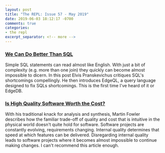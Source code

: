 ```yaml
---
layout: post
title: "The REPL: Issue 57 - May 2019"
date: 2019-06-03 18:12:17 -0700
comments: true
categories:
- the repl
excerpt_separator: <!-- more -->
---
```


### [We Can Do Better Than SQL][sql]

Simple SQL statements can read almost like English. With just a bit of complexity (e.g. more than one join) they quickly can become almost impossible to dicern. In this post Elvis Pranskevichus critiques SQL's shortcomings compellingly. He then introduces EdgeQL, a query language designed to fix SQLs shortcomings. This is the first time I've heard of it or EdgeDB.

### [Is High Quality Software Worth the Cost?][fowler]

With his traditional knack for analysis and synthesis, Martin Fowler describes how the familiar trade-off of quality and cost that is intuitive in the physical world doesn't quite hold for software. Software projects are constantly evolving, requirements changing. Internal quality determines that speed at which features can be delivered. Disregarding internal quality leads to software projects where it becomes almost impossible to continue making changes. I can't recommend this article enough.


[sql]: https://edgedb.com/blog/we-can-do-better-than-sql/
[fowler]: https://martinfowler.com/articles/is-quality-worth-cost.html
